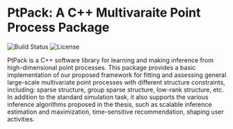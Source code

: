 # PtPack: A C++ Multivaraite Point Process Package
![Build Status](https://img.shields.io/teamcity/codebetter/bt428.svg)
![License](https://img.shields.io/badge/license-BSD-blue.svg)

PtPack is a C++ software library for learning and making inference from high-dimensional point processes. This package provides a basic implementation of our proposed framework for fitting and assessing general large-scale multivariate point processes with different structure constraints, including: sparse structure, group sparse structure, low-rank structure, etc. In addition to the standard simulation task, it also supports the various inference algorithms proposed in the thesis, such as scalable inference estimation and maximization, time-sensitive recommendation, shaping user activities.
